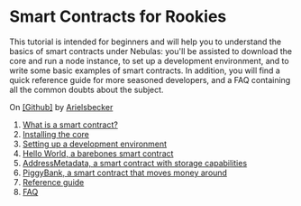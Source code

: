 Smart Contracts for Rookies
===========================

This tutorial is intended for beginners and will help you to understand
the basics of smart contracts under Nebulas: you'll be assisted to
download the core and run a node instance, to set up a development
environment, and to write some basic examples of smart contracts. In
addition, you will find a quick reference guide for more seasoned
developers, and a FAQ containing all the common doubts about the
subject.

On
[[Github]](https://github.com/arielsbecker/smart-contracts-for-rookies)
by [Arielsbecker](https://github.com/arielsbecker)

1.  [What is a smart
    contract?](https://github.com/arielsbecker/smart-contracts-for-rookies/blob/master/chapter1/README.md)
2.  [Installing the
    core](https://github.com/arielsbecker/smart-contracts-for-rookies/blob/master/chapter2/README.md)
3.  [Setting up a development
    environment](https://github.com/arielsbecker/smart-contracts-for-rookies/blob/master/chapter3/README.md)
4.  [Hello World, a barebones smart
    contract](https://github.com/arielsbecker/smart-contracts-for-rookies/blob/master/chapter4/README.md)
5.  [AddressMetadata, a smart contract with storage
    capabilities](https://github.com/arielsbecker/smart-contracts-for-rookies/blob/master/chapter5/README.md)
6.  [PiggyBank, a smart contract that moves money
    around](https://github.com/arielsbecker/smart-contracts-for-rookies/blob/master/chapter6/README.md)
7.  [Reference
    guide](https://github.com/arielsbecker/smart-contracts-for-rookies/blob/master/chapter7/README.md)
8.  [FAQ](https://github.com/arielsbecker/smart-contracts-for-rookies/blob/master/chapter8/README.md)

